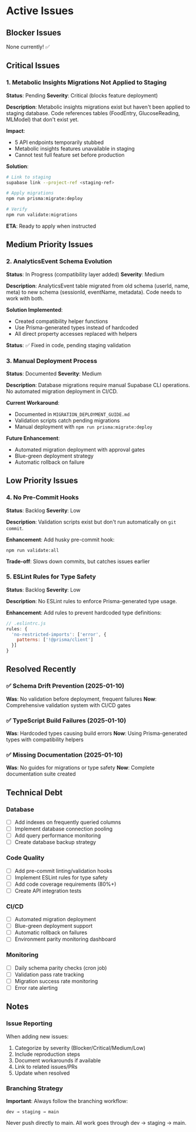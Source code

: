# Active Issues

## Blocker Issues

None currently! ✅

## Critical Issues

### 1. Metabolic Insights Migrations Not Applied to Staging
**Status**: Pending
**Severity**: Critical (blocks feature deployment)

**Description**:
Metabolic insights migrations exist but haven't been applied to staging database. Code references tables (FoodEntry, GlucoseReading, MLModel) that don't exist yet.

**Impact**:
- 5 API endpoints temporarily stubbed
- Metabolic insights features unavailable in staging
- Cannot test full feature set before production

**Solution**:
```bash
# Link to staging
supabase link --project-ref <staging-ref>

# Apply migrations
npm run prisma:migrate:deploy

# Verify
npm run validate:migrations
```

**ETA**: Ready to apply when instructed

## Medium Priority Issues

### 2. AnalyticsEvent Schema Evolution
**Status**: In Progress (compatibility layer added)
**Severity**: Medium

**Description**:
AnalyticsEvent table migrated from old schema (userId, name, meta) to new schema (sessionId, eventName, metadata). Code needs to work with both.

**Solution Implemented**:
- Created compatibility helper functions
- Use Prisma-generated types instead of hardcoded
- All direct property accesses replaced with helpers

**Status**: ✅ Fixed in code, pending staging validation

### 3. Manual Deployment Process
**Status**: Documented
**Severity**: Medium

**Description**:
Database migrations require manual Supabase CLI operations. No automated migration deployment in CI/CD.

**Current Workaround**:
- Documented in `MIGRATION_DEPLOYMENT_GUIDE.md`
- Validation scripts catch pending migrations
- Manual deployment with `npm run prisma:migrate:deploy`

**Future Enhancement**:
- Automated migration deployment with approval gates
- Blue-green deployment strategy
- Automatic rollback on failure

## Low Priority Issues

### 4. No Pre-Commit Hooks
**Status**: Backlog
**Severity**: Low

**Description**:
Validation scripts exist but don't run automatically on `git commit`.

**Enhancement**:
Add husky pre-commit hook:
```bash
npm run validate:all
```

**Trade-off**: Slows down commits, but catches issues earlier

### 5. ESLint Rules for Type Safety
**Status**: Backlog
**Severity**: Low

**Description**:
No ESLint rules to enforce Prisma-generated type usage.

**Enhancement**:
Add rules to prevent hardcoded type definitions:
```javascript
// .eslintrc.js
rules: {
  'no-restricted-imports': ['error', {
    patterns: ['!@prisma/client']
  }]
}
```

## Resolved Recently

### ✅ Schema Drift Prevention (2025-01-10)
**Was**: No validation before deployment, frequent failures
**Now**: Comprehensive validation system with CI/CD gates

### ✅ TypeScript Build Failures (2025-01-10)
**Was**: Hardcoded types causing build errors
**Now**: Using Prisma-generated types with compatibility helpers

### ✅ Missing Documentation (2025-01-10)
**Was**: No guides for migrations or type safety
**Now**: Complete documentation suite created

## Technical Debt

### Database
- [ ] Add indexes on frequently queried columns
- [ ] Implement database connection pooling
- [ ] Add query performance monitoring
- [ ] Create database backup strategy

### Code Quality
- [ ] Add pre-commit linting/validation hooks
- [ ] Implement ESLint rules for type safety
- [ ] Add code coverage requirements (80%+)
- [ ] Create API integration tests

### CI/CD
- [ ] Automated migration deployment
- [ ] Blue-green deployment support
- [ ] Automatic rollback on failures
- [ ] Environment parity monitoring dashboard

### Monitoring
- [ ] Daily schema parity checks (cron job)
- [ ] Validation pass rate tracking
- [ ] Migration success rate monitoring
- [ ] Error rate alerting

## Notes

### Issue Reporting
When adding new issues:
1. Categorize by severity (Blocker/Critical/Medium/Low)
2. Include reproduction steps
3. Document workarounds if available
4. Link to related issues/PRs
5. Update when resolved

### Branching Strategy
**Important**: Always follow the branching workflow:
```
dev → staging → main
```

Never push directly to main. All work goes through dev → staging → main.
